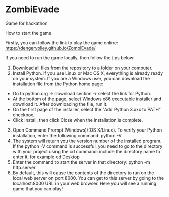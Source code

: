 # ZombiEvade
Game for hackathon

How to start the game

Firstly, you can follow the link to play the game online: https://dengervolley.github.io/ZombiEvade/

If you need to run the game locally, then follow the tips below:
1. Download all files from the repository to a folder on your computer.
2. Install Python. If you use Linux or Mac OS X, everything is already ready on your system. If you are a Windows user, you can download the installation file from the Python home page:
- Go to python.org -> download section -> select the link for Python.
- At the bottom of the page, select Windows x86 executable installer and download it. After downloading the file, run it.
- On the first page of the installer, select the "Add Python 3.xxx to PATH" checkbox.
- Click Install, then click Close when the installation is complete.
3. Open Command Prompt (Windows)/(OS X/Linux). To verify your Python installation, enter the following command:
python -V
4. The system will return you the version number of the installed program. If the python -V command is successful, you need to go to the directory with your project using the cd command:
include the directory name to enter it, for example
cd Desktop
5. Enter the command to start the server in that directory:
python -m http.server
6. By default, this will cause the contents of the directory to run on the local web server on port 8000. You can get to this server by going to the localhost:8000 URL in your web browser. Here you will see a running game that you can play!
